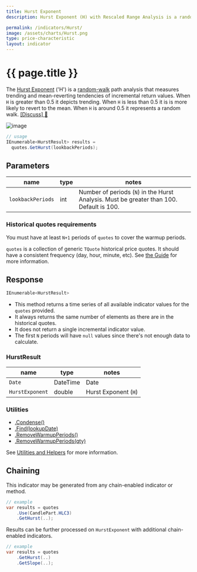 ```yaml
---
title: Hurst Exponent
description: Hurst Exponent (H) with Rescaled Range Analysis is a random-walk path analysis that measures trending and mean-reverting tendencies of incremental return values.  When H is greater than 0.5 it depicts trending.  When H is less than 0.5 it is is more likely to revert to the mean.  When H is around 0.5 it represents a random walk.

permalink: /indicators/Hurst/
image: /assets/charts/Hurst.png
type: price-characteristic
layout: indicator
---
```


# {{ page.title }}

The [Hurst Exponent](https://en.wikipedia.org/wiki/Hurst_exponent) ('H') is a [random-walk](https://en.wikipedia.org/wiki/Random_walk) path analysis that measures trending and mean-reverting tendencies of incremental return values.  When `H` is greater than 0.5 it depicts trending.  When `H` is less than 0.5 it is is more likely to revert to the mean.  When `H` is around 0.5 it represents a random walk.
[[Discuss] :speech_balloon:]({{site.github.repository_url}}/discussions/477 "Community discussion about this indicator")

![image]({{site.baseurl}}{{page.image}})

```csharp
// usage
IEnumerable<HurstResult> results =
  quotes.GetHurst(lookbackPeriods);
```

## Parameters

| name | type | notes
| -- |-- |--
| `lookbackPeriods` | int | Number of periods (`N`) in the Hurst Analysis.  Must be greater than 100.  Default is 100.

### Historical quotes requirements

You must have at least `N+1` periods of `quotes` to cover the warmup periods.

`quotes` is a collection of generic `TQuote` historical price quotes.  It should have a consistent frequency (day, hour, minute, etc).  See [the Guide]({{site.baseurl}}/guide/#historical-quotes) for more information.

## Response

```csharp
IEnumerable<HurstResult>
```

- This method returns a time series of all available indicator values for the `quotes` provided.
- It always returns the same number of elements as there are in the historical quotes.
- It does not return a single incremental indicator value.
- The first `N` periods will have `null` values since there's not enough data to calculate.

### HurstResult

| name | type | notes
| -- |-- |--
| `Date` | DateTime | Date
| `HurstExponent` | double | Hurst Exponent (`H`)

### Utilities

- [.Condense()]({{site.baseurl}}/utilities#condense)
- [.Find(lookupDate)]({{site.baseurl}}/utilities#find-indicator-result-by-date)
- [.RemoveWarmupPeriods()]({{site.baseurl}}/utilities#remove-warmup-periods)
- [.RemoveWarmupPeriods(qty)]({{site.baseurl}}/utilities#remove-warmup-periods)

See [Utilities and Helpers]({{site.baseurl}}/utilities#utilities-for-indicator-results) for more information.

## Chaining

This indicator may be generated from any chain-enabled indicator or method.

```csharp
// example
var results = quotes
    .Use(CandlePart.HLC3)
    .GetHurst(..);
```

Results can be further processed on `HurstExponent` with additional chain-enabled indicators.

```csharp
// example
var results = quotes
    .GetHurst(..)
    .GetSlope(..);
```
